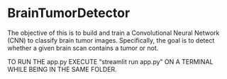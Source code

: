 # BrainTumorDetector
The objective of this  is to build and train a Convolutional Neural Network (CNN) to classify brain tumor images. Specifically, the goal is to detect whether a given brain scan contains a tumor or not.

TO RUN THE app.py EXECUTE “streamlit run app.py” ON A TERMINAL WHILE BEING IN THE SAME FOLDER.
